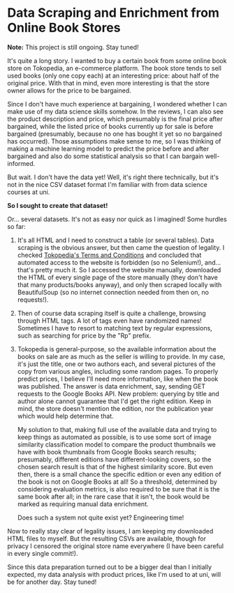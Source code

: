 # Data Scraping and Enrichment from Online Book Stores

**Note:** This project is still ongoing. Stay tuned!

It's quite a long story. I wanted to buy a certain book from some online book store on Tokopedia, an e-commerce platform. The book store tends to sell used books (only one copy each) at an interesting price: about half of the original price. With that in mind, even more interesting is that the store owner allows for the price to be bargained.

Since I don't have much experience at bargaining, I wondered whether I can make use of my data science skills somehow. In the reviews, I can also see the product description and price, which presumably is the final price after bargained, while the listed price of books currently up for sale is before bargained (presumably, because no one has bought it yet so no bargained has occurred). Those assumptions make sense to me, so I was thinking of making a machine learning model to predict the price before and after bargained and also do some statistical analysis so that I can bargain well-informed.

But wait. I don't have the data yet! Well, it's right there technically, but it's not in the nice CSV dataset format I'm familiar with from data science courses at uni.

**So I sought to create that dataset!**

Or... several datasets. It's not as easy nor quick as I imagined! Some hurdles so far:

1. It's all HTML and I need to construct a table (or several tables). Data scraping is the obvious answer, but then came the question of legality. I checked [Tokopedia's Terms and Conditions](https://www.tokopedia.com/terms) and concluded that automated access to the website is forbidden (so no Selenium!), and... that's pretty much it. So I accessed the website manually, downloaded the HTML of every single page of the store manually (they don't have that many products/books anyway), and only then scraped locally with BeautifulSoup (so no internet connection needed from then on, no requests!).

2. Then of course data scraping itself is quite a challenge, browsing through HTML tags. A lot of tags even have randomized names! Sometimes I have to resort to matching text by regular expressions, such as searching for price by the "Rp" prefix.

3. Tokopedia is general-purpose, so the available information about the books on sale are as much as the seller is willing to provide. In my case, it's just the title, one or two authors each, and several pictures of the copy from various angles, including some random pages. To properly predict prices, I believe I'll need more information, like when the book was published. The answer is data enrichment, say, sending GET requests to the Google Books API. New problem: querying by title and author alone cannot guarantee that I'd get the right edition. Keep in mind, the store doesn't mention the edition, nor the publication year which would help determine that.

    My solution to that, making full use of the available data and trying to keep things as automated as possible, is to use some sort of image similarity classification model to compare the product thumbnails we have with book thumbnails from Google Books search results; presumably, different editions have different-looking covers, so the chosen search result is that of the highest similarity score. But even then, there is a small chance the specific edition or even any edition of the book is not on Google Books at all! So a threshold, determined by considering evaluation metrics, is also required to be sure that it is the same book after all; in the rare case that it isn't, the book would be marked as requiring manual data enrichment.
    
    Does such a system not quite exist yet? Engineering time!

Now to really stay clear of legality issues, I am keeping my downloaded HTML files to myself. But the resulting CSVs are available, though for privacy I censored the original store name everywhere (I have been careful in every single commit!).

Since this data preparation turned out to be a bigger deal than I initially expected, my data analysis with product prices, like I'm used to at uni, will be for another day. Stay tuned!
